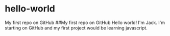 # hello-world
My first repo on GitHub
##My first repo on GitHub
Hello world! I'm Jack. I'm starting on GitHub and my first project would be learning javascript.




